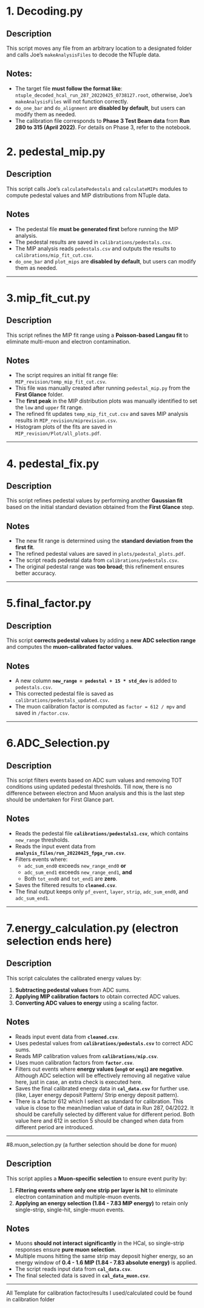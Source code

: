 # 1. Decoding.py
## Description
This script moves any file from an arbitrary location to a designated folder and calls Joe’s `makeAnalysisFiles` to decode the NTuple data.

## Notes:
- The target file **must follow the format like**: `ntuple_decoded_hcal_run_287_20220425_0738127.root`, otherwise, Joe’s `makeAnalysisFiles` will not function correctly.
- `do_one_bar` and `do_alignment` are **disabled by default**, but users can modify them as needed.
- The calibration file corresponds to **Phase 3 Test Beam data** from **Run 280 to 315 (April 2022)**. For details on Phase 3, refer to the notebook.

# 2. pedestal_mip.py

## Description  
This script calls Joe’s `calculatePedestals` and `calculateMIPs` modules to compute pedestal values and MIP distributions from NTuple data.  

## Notes  
- The pedestal file **must be generated first** before running the MIP analysis.  
- The pedestal results are saved in `calibrations/pedestals.csv`.  
- The MIP analysis reads `pedestals.csv` and outputs the results to `calibrations/mip_fit_cut.csv`.  
- `do_one_bar` and `plot_mips` are **disabled by default**, but users can modify them as needed.  

---

# 3.mip_fit_cut.py  

## Description  
This script refines the MIP fit range using a **Poisson-based Langau fit** to eliminate multi-muon and electron contamination.  

## Notes  
- The script requires an initial fit range file: `MIP_revision/temp_mip_fit_cut.csv`.  
- This file was manually created after running `pedestal_mip.py` from the **First Glance** folder.  
- The **first peak** in the MIP distribution plots was manually identified to set the `low` and `upper` fit range.  
- The refined fit updates `temp_mip_fit_cut.csv` and saves MIP analysis results in `MIP_revision/miprevision.csv`.  
- Histogram plots of the fits are saved in `MIP_revision/Plot/all_plots.pdf`.  

---

# 4. pedestal_fix.py  

## Description  
This script refines pedestal values by performing another **Gaussian fit** based on the initial standard deviation obtained from the **First Glance** step.  

## Notes  
- The new fit range is determined using the **standard deviation from the first fit**.  
- The refined pedestal values are saved in `plots/pedestal_plots.pdf`.  
- The script reads pedestal data from `calibrations/pedestals.csv`.  
- The original pedestal range was **too broad**; this refinement ensures better accuracy.  

---

# 5.final_factor.py  

## Description  
This script **corrects pedestal values** by adding a **new ADC selection range** and computes the **muon-calibrated factor values**.  

## Notes  
- A new column **`new_range = pedestal + 15 * std_dev`** is added to `pedestals.csv`.  
- This corrected pedestal file is saved as `calibrations/pedestals_updated.csv`.  
- The muon calibration factor is computed as `factor = 612 / mpv` and saved in `/factor.csv`.

---
# 6.ADC_Selection.py

## Description  
This script filters events based on ADC sum values and removing TOT conditions using updated pedestal thresholds. Till now, there is no difference between electron and Muon analysis and this is the last step should be undertaken for First Glance part.

## Notes  
- Reads the pedestal file **`calibrations/pedestals1.csv`**, which contains `new_range` thresholds.  
- Reads the input event data from **`analysis_files/run_20220425_fpga_run.csv`**.  
- Filters events where:  
  - `adc_sum_end0` exceeds `new_range_end0` **or**  
  - `adc_sum_end1` exceeds `new_range_end1`, **and**  
  - Both `tot_end0` and `tot_end1` are **zero**.  
- Saves the filtered results to **`cleaned.csv`**.  
- The final output keeps only `pf_event`, `layer`, `strip`, `adc_sum_end0`, and `adc_sum_end1`.  

---
# 7.energy_calculation.py  (electron selection ends here)

## Description  
This script calculates the calibrated energy values by:  
1. **Subtracting pedestal values** from ADC sums.  
2. **Applying MIP calibration factors** to obtain corrected ADC values.  
3. **Converting ADC values to energy** using a scaling factor.  

## Notes  
- Reads input event data from **`cleaned.csv`**.  
- Uses pedestal values from **`calibrations/pedestals.csv`** to correct ADC sums.  
- Reads MIP calibration values from **`calibrations/mip.csv`**.  
- Uses muon calibration factors from **`factor.csv`**.  
- Filters out events where **energy values (`eng0` or `eng1`) are negative**.  Although ADC selection will be effectively removing all negative value here, just in case, an extra check is executed here.
- Saves the final calibrated energy data in **`cal_data.csv`** for further use. (like, Layer energy deposit Pattern/ Strip energy deposit pattern).
- There is a factor 612 which I select as standard for calibration. This value is close to the mean/median value of data in Run 287, 04/2022. It should be carefully selected by different value for different period. Both value here and 612 in section 5 should be changed when data from different period are introduced.
---
#8.muon_selection.py (a further selection should be done for muon)

## Description  
This script applies a **Muon-specific selection** to ensure event purity by:  
1. **Filtering events where only one strip per layer is hit** to eliminate electron contamination and multiple-muon events.  
2. **Applying an energy selection (1.84 - 7.83 MIP energy)** to retain only single-strip, single-hit, single-muon events.  

## Notes  
- Muons **should not interact significantly** in the HCal, so single-strip responses ensure **pure muon selection**.  
- Multiple muons hitting the same strip may deposit higher energy, so an energy window of **0.4 - 1.6 MIP (1.84 - 7.83 absolute energy)** is applied.  
- The script reads input data from **`cal_data.csv`**.  
- The final selected data is saved in **`cal_data_muon.csv`**.  

---
All Template for calibration factor/results I used/calculated could be found in calibration folder

